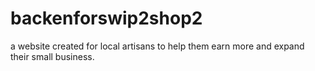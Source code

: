 # backenforswip2shop2
a website created for local artisans to help them earn more and expand their small business.
